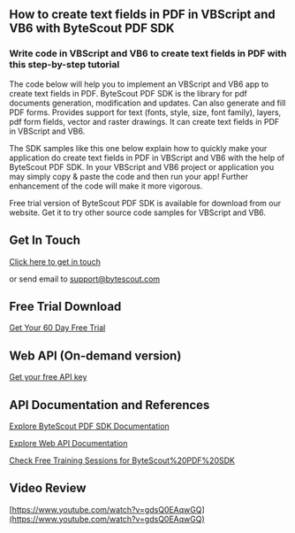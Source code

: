 ## How to create text fields in PDF in VBScript and VB6 with ByteScout PDF SDK

### Write code in VBScript and VB6 to create text fields in PDF with this step-by-step tutorial

The code below will help you to implement an VBScript and VB6 app to create text fields in PDF. ByteScout PDF SDK is the library for pdf documents generation, modification and updates. Can also generate and fill PDF forms. Provides support for text (fonts, style, size, font family), layers, pdf form fields, vector and raster drawings. It can create text fields in PDF in VBScript and VB6.

The SDK samples like this one below explain how to quickly make your application do create text fields in PDF in VBScript and VB6 with the help of ByteScout PDF SDK. In your VBScript and VB6 project or application you may simply copy & paste the code and then run your app! Further enhancement of the code will make it more vigorous.

Free trial version of ByteScout PDF SDK is available for download from our website. Get it to try other source code samples for VBScript and VB6.

## Get In Touch

[Click here to get in touch](https://bytescout.zendesk.com/hc/en-us/requests/new?subject=ByteScout%20PDF%20SDK%20Question)

or send email to [support@bytescout.com](mailto:support@bytescout.com?subject=ByteScout%20PDF%20SDK%20Question) 

## Free Trial Download

[Get Your 60 Day Free Trial](https://bytescout.com/download/web-installer?utm_source=github-readme)

## Web API (On-demand version)

[Get your free API key](https://pdf.co/documentation/api?utm_source=github-readme)

## API Documentation and References

[Explore ByteScout PDF SDK Documentation](https://bytescout.com/documentation/index.html?utm_source=github-readme)

[Explore Web API Documentation](https://pdf.co/documentation/api?utm_source=github-readme)

[Check Free Training Sessions for ByteScout%20PDF%20SDK](https://academy.bytescout.com/)

## Video Review

[https://www.youtube.com/watch?v=gdsQ0EAqwGQ](https://www.youtube.com/watch?v=gdsQ0EAqwGQ)